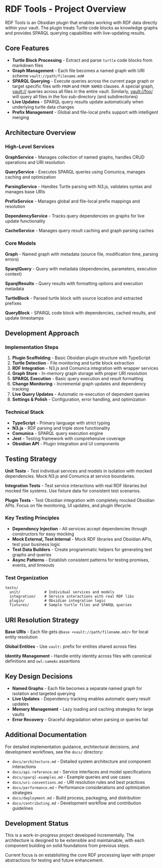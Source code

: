 # RDF Tools - Project Overview

RDF Tools is an Obsidian plugin that enables working with RDF data directly within your vault. The plugin treats Turtle code blocks as knowledge graphs and provides SPARQL querying capabilities with live-updating results.

## Core Features

- **Turtle Block Processing** - Extract and parse `turtle` code blocks from markdown files
- **Graph Management** - Each file becomes a named graph with URI scheme `vault://path/filename.md#`
- **SPARQL Querying** - Execute queries across the current page graph or target specific files with `FROM` and `FROM NAMED` clauses. A special graph, <vault://> queries across all files in the entire vault.  Similarly, <vault://foo/> will query all files in the foo sub-directory (and subdirectories)
- **Live Updates** - SPARQL query results update automatically when underlying turtle data changes
- **Prefix Management** - Global and file-local prefix support with intelligent merging

## Architecture Overview

### High-Level Services

**GraphService** - Manages collection of named graphs, handles CRUD operations and URI resolution

**QueryService** - Executes SPARQL queries using Comunica, manages caching and optimization

**ParsingService** - Handles Turtle parsing with N3.js, validates syntax and manages base URIs

**PrefixService** - Manages global and file-local prefix mappings and resolution

**DependencyService** - Tracks query dependencies on graphs for live update functionality

**CacheService** - Manages query result caching and graph parsing caches

### Core Models

**Graph** - Named graph with metadata (source file, modification time, parsing errors)

**SparqlQuery** - Query with metadata (dependencies, parameters, execution context)

**SparqlResults** - Query results with formatting options and execution metadata

**TurtleBlock** - Parsed turtle block with source location and extracted prefixes

**QueryBlock** - SPARQL code block with dependencies, cached results, and update timestamps

## Development Approach

### Implementation Steps

1. **Plugin Scaffolding** - Basic Obsidian plugin structure with TypeScript
2. **Turtle Detection** - File monitoring and turtle block extraction
3. **RDF Integration** - N3.js and Comunica integration with wrapper services
4. **Graph Store** - In-memory graph storage with proper URI resolution
5. **SPARQL Execution** - Basic query execution and result formatting
6. **Change Monitoring** - Incremental graph updates and dependency tracking
7. **Live Query Updates** - Automatic re-execution of dependent queries
8. **Settings & Polish** - Configuration, error handling, and optimization

### Technical Stack

- **TypeScript** - Primary language with strict typing
- **N3.js** - RDF parsing and triple store functionality
- **Comunica** - SPARQL query execution engine
- **Jest** - Testing framework with comprehensive coverage
- **Obsidian API** - Plugin integration and UI components

## Testing Strategy

**Unit Tests** - Test individual services and models in isolation with mocked dependencies. Mock N3.js and Comunica at service boundaries.

**Integration Tests** - Test service interactions with real RDF libraries but mocked file systems. Use fixture data for consistent test scenarios.

**Plugin Tests** - Test Obsidian integration with completely mocked Obsidian APIs. Focus on file monitoring, UI updates, and plugin lifecycle.

### Key Testing Principles

- **Dependency Injection** - All services accept dependencies through constructors for easy mocking
- **Mock External, Test Internal** - Mock RDF libraries and Obsidian APIs, test your business logic
- **Test Data Builders** - Create programmatic helpers for generating test graphs and queries
- **Async Patterns** - Establish consistent patterns for testing promises, events, and timeouts

### Test Organization

```
tests/
  unit/           # Individual services and models
  integration/    # Service interactions with real RDF libs  
  plugin/         # Obsidian integration logic
  fixtures/       # Sample turtle files and SPARQL queries
```

## URI Resolution Strategy

**Base URIs** - Each file gets `@base <vault://path/filename.md/>` for local entity resolution

**Global Entities** - Use `vault:` prefix for entities shared across files

**Identity Management** - Handle entity identity across files with canonical definitions and `owl:sameAs` assertions

## Key Design Decisions

- **Named Graphs** - Each file becomes a separate named graph for isolation and targeted querying
- **Live Updates** - Dependency tracking enables automatic query result updates
- **Memory Management** - Lazy loading and caching strategies for large vaults
- **Error Recovery** - Graceful degradation when parsing or queries fail

## Additional Documentation

For detailed implementation guidance, architectural decisions, and development workflows, see the `docs/` directory:

- `docs/architecture.md` - Detailed system architecture and component interactions
- `docs/api-reference.md` - Service interfaces and model specifications  
- `docs/sparql-examples.md` - Example queries and use cases
- `docs/uri-conventions.md` - URI resolution rules and best practices
- `docs/performance.md` - Performance considerations and optimization strategies
- `docs/deployment.md` - Build process, packaging, and distribution
- `docs/contributing.md` - Development workflow and contribution guidelines

## Development Status

This is a work-in-progress project developed incrementally. The architecture is designed to be extensible and maintainable, with each component building on solid foundations from previous steps.

Current focus is on establishing the core RDF processing layer with proper abstractions for testing and future enhancement.
